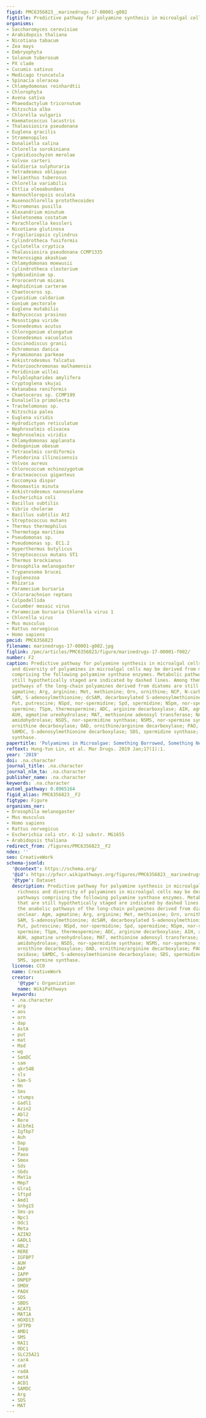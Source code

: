 ```yaml
---
figid: PMC6356823__marinedrugs-17-00001-g002
figtitle: Predictive pathway for polyamine synthesis in microalgal cells
organisms:
- Saccharomyces cerevisiae
- Arabidopsis thaliana
- Nicotiana tabacum
- Zea mays
- Embryophyta
- Solanum tuberosum
- PX clade
- Cucumis sativus
- Medicago truncatula
- Spinacia oleracea
- Chlamydomonas reinhardtii
- Chlorophyta
- Avena sativa
- Phaeodactylum tricornutum
- Nitzschia alba
- Chlorella vulgaris
- Haematococcus lacustris
- Thalassiosira pseudonana
- Euglena gracilis
- Stramenopiles
- Dunaliella salina
- Chlorella sorokiniana
- Cyanidioschyzon merolae
- Volvox carteri
- Galdieria sulphuraria
- Tetradesmus obliquus
- Helianthus tuberosus
- Chlorella variabilis
- Ettlia oleoabundans
- Nannochloropsis oculata
- Auxenochlorella protothecoides
- Micromonas pusilla
- Alexandrium minutum
- Skeletonema costatum
- Parachlorella kessleri
- Nicotiana glutinosa
- Fragilariopsis cylindrus
- Cylindrotheca fusiformis
- Cyclotella cryptica
- Thalassiosira pseudonana CCMP1335
- Heterosigma akashiwo
- Chlamydomonas moewusii
- Cylindrotheca closterium
- Symbiodinium sp.
- Prorocentrum micans
- Amphidinium carterae
- Chaetoceros sp.
- Cyanidium caldarium
- Gonium pectorale
- Euglena mutabilis
- Bathycoccus prasinos
- Mesostigma viride
- Scenedesmus acutus
- Chlorogonium elongatum
- Scenedesmus vacuolatus
- Coscinodiscus granii
- Ochromonas danica
- Pyramimonas parkeae
- Ankistrodesmus falcatus
- Poterioochromonas malhamensis
- Peridinium willei
- Polyblepharides amylifera
- Cryptoglena skujai
- Watanabea reniformis
- Chaetoceros sp. CCMP199
- Dunaliella primolecta
- Trachelomonas sp.
- Nitzschia palea
- Euglena viridis
- Hydrodictyon reticulatum
- Nephroselmis olivacea
- Nephroselmis viridis
- Chlamydomonas applanata
- Oedogonium obesum
- Tetraselmis cordiformis
- Pleodorina illinoisensis
- Volvox aureus
- Chlorococcum echinozygotum
- Bracteacoccus giganteus
- Coccomyxa dispar
- Monomastix minuta
- Ankistrodesmus nannoselene
- Escherichia coli
- Bacillus subtilis
- Vibrio cholerae
- Bacillus subtilis At2
- Streptococcus mutans
- Thermus thermophilus
- Thermotoga maritima
- Pseudomonas sp.
- Pseudomonas sp. EC1.2
- Hyperthermus butylicus
- Streptococcus mutans ST1
- Thermus brockianus
- Drosophila melanogaster
- Trypanosoma brucei
- Euglenozoa
- Rhizaria
- Paramecium bursaria
- Chlorarachnion reptans
- Colpodellida
- Cucumber mosaic virus
- Paramecium bursaria Chlorella virus 1
- Chlorella virus
- Mus musculus
- Rattus norvegicus
- Homo sapiens
pmcid: PMC6356823
filename: marinedrugs-17-00001-g002.jpg
figlink: /pmc/articles/PMC6356823/figure/marinedrugs-17-00001-f002/
number: F2
caption: Predictive pathway for polyamine synthesis in microalgal cells. The richness
  and diversity of polyamines in microalgal cells may be derived from metabolic pathways
  comprising the following polyamine synthase enzymes. Metabolic pathways that are
  still hypothetically staged are indicated by dashed lines. Among them, the anabolic
  pathways of the long-chain polyamines derived from diatoms are still unclear. Agm,
  agmatine; Arg, arginine; Met, methionine; Orn, ornithine; NCP, N-carbamoylputrescine;
  SAM, S-adenosylmethionine; dcSAM, decarboxylated S-adenosylmethionine; Dap, diaminopropane;
  Put, putrescine; NSpd, nor-spermidine; Spd, spermidine; NSpm, nor-spermine; Spm,
  spermine; TSpm, thermospermine; ADC, arginine decarboxylase; AIH, agmatine iminohydrolase;
  AUH, agmatine ureohydrolase; MAT, methionine adenosyl transferase; NACPH, N-carbamoylputrescine
  amidohydrolase; NSDS, nor-spermidine synthase; NSMS, nor-spermine synthase; ODC,
  ornithine decarboxylase; OAD, ornithine/arginine decarboxylase; PAO, polyamine oxidase;
  SAMDC, S-adenosylmethionine decarboxylase; SDS, spermidine synthase; SMS, spermine
  synthase.
papertitle: 'Polyamines in Microalgae: Something Borrowed, Something New.'
reftext: Hung-Yun Lin, et al. Mar Drugs. 2019 Jan;17(1):1.
year: '2019'
doi: .na.character
journal_title: .na.character
journal_nlm_ta: .na.character
publisher_name: .na.character
keywords: .na.character
automl_pathway: 0.8965164
figid_alias: PMC6356823__F2
figtype: Figure
organisms_ner:
- Drosophila melanogaster
- Mus musculus
- Homo sapiens
- Rattus norvegicus
- Escherichia coli str. K-12 substr. MG1655
- Arabidopsis thaliana
redirect_from: /figures/PMC6356823__F2
ndex: ''
seo: CreativeWork
schema-jsonld:
  '@context': https://schema.org/
  '@id': https://pfocr.wikipathways.org/figures/PMC6356823__marinedrugs-17-00001-g002.html
  '@type': Dataset
  description: Predictive pathway for polyamine synthesis in microalgal cells. The
    richness and diversity of polyamines in microalgal cells may be derived from metabolic
    pathways comprising the following polyamine synthase enzymes. Metabolic pathways
    that are still hypothetically staged are indicated by dashed lines. Among them,
    the anabolic pathways of the long-chain polyamines derived from diatoms are still
    unclear. Agm, agmatine; Arg, arginine; Met, methionine; Orn, ornithine; NCP, N-carbamoylputrescine;
    SAM, S-adenosylmethionine; dcSAM, decarboxylated S-adenosylmethionine; Dap, diaminopropane;
    Put, putrescine; NSpd, nor-spermidine; Spd, spermidine; NSpm, nor-spermine; Spm,
    spermine; TSpm, thermospermine; ADC, arginine decarboxylase; AIH, agmatine iminohydrolase;
    AUH, agmatine ureohydrolase; MAT, methionine adenosyl transferase; NACPH, N-carbamoylputrescine
    amidohydrolase; NSDS, nor-spermidine synthase; NSMS, nor-spermine synthase; ODC,
    ornithine decarboxylase; OAD, ornithine/arginine decarboxylase; PAO, polyamine
    oxidase; SAMDC, S-adenosylmethionine decarboxylase; SDS, spermidine synthase;
    SMS, spermine synthase.
  license: CC0
  name: CreativeWork
  creator:
    '@type': Organization
    name: WikiPathways
  keywords:
  - .na.character
  - arg
  - aos
  - orn
  - dap
  - AstA
  - put
  - mat
  - Mad
  - wg
  - SamDC
  - sam
  - qkr54B
  - sls
  - Sam-S
  - Hn
  - Sms
  - stumps
  - Gadl1
  - Azin2
  - Abl2
  - Rere
  - Albfm1
  - Igfbp7
  - Auh
  - Dap
  - Iapp
  - Paox
  - Smox
  - Sds
  - Sbds
  - Mat1a
  - Mmp7
  - Glra1
  - Sftpd
  - Amd1
  - Snhg15
  - Sms-ps
  - Npc1
  - Odc1
  - Meta
  - AZIN2
  - GADL1
  - ABL2
  - RERE
  - IGFBP7
  - AUH
  - DAP
  - IAPP
  - DNPEP
  - SMOX
  - PAOX
  - SDS
  - SBDS
  - ACAT1
  - MAT1A
  - HOXD13
  - SFTPD
  - AMD1
  - SMS
  - RAI1
  - ODC1
  - SLC25A21
  - carA
  - asd
  - radA
  - metA
  - ACD1
  - SAMDC
  - Arg
  - SDS
  - MAT
---
```

